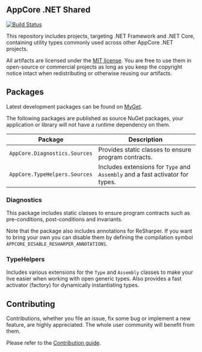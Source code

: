 AppCore .NET Shared
-------------------

[![Build Status](https://dev.azure.com/AppCoreNet/Shared/_apis/build/status/AppCoreNet.Shared%20CI?branchName=dev)](https://dev.azure.com/AppCoreNet/Shared/_build/latest?definitionId=1&branchName=dev)


This repository includes projects, targeting .NET Framework and .NET Core, containing utility types commonly used
across other AppCore .NET projects.

All artifacts are licensed under the [MIT license](LICENSE). You are free to use them in open-source or commercial
projects as long as you keep the copyright notice intact when redistributing or otherwise reusing our artifacts.

## Packages

Latest development packages can be found on [MyGet](https://www.myget.org/gallery/appcorenet).

The following packages are published as source NuGet packages, your application or library will not
have a runtime dependency on them.

Package                           | Description
----------------------------------|---------------------------------------------------------------
`AppCore.Diagnostics.Sources` | Provides static classes to ensure program contracts.
`AppCore.TypeHelpers.Sources` | Includes extensions for `Type` and `Assembly` and a fast activator for types.

### Diagnostics

This package includes static classes to ensure program contracts such as pre-conditions, post-conditions and
invariants.

Note that the package also includes annotations for ReSharper. If you want to bring your own you can disable
them by defining the compilation symbol `APPCORE_DISABLE_RESHARPER_ANNOTATIONS`.

### TypeHelpers

Includes various extensions for the `Type` and `Assembly` classes to make your live easier when working
with open generic types. Also provides a fast activator (factory) for dynamically instantiating types.

## Contributing

Contributions, whether you file an issue, fix some bug or implement a new feature, are highly appreciated. The whole user community
will benefit from them.

Please refer to the [Contribution guide](CONTRIBUTING.md).
